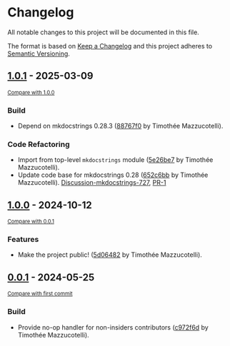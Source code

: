 # Changelog

All notable changes to this project will be documented in this file.

The format is based on [Keep a Changelog](http://keepachangelog.com/en/1.0.0/)
and this project adheres to [Semantic Versioning](http://semver.org/spec/v2.0.0.html).

<!-- insertion marker -->
## [1.0.1](https://github.com/mkdocstrings/shell/releases/tag/1.0.1) - 2025-03-09

<small>[Compare with 1.0.0](https://github.com/mkdocstrings/shell/compare/1.0.0...1.0.1)</small>

### Build

- Depend on mkdocstrings 0.28.3 ([88767f0](https://github.com/mkdocstrings/shell/commit/88767f02089dca2d0064e2f4ff7a22006b5303e9) by Timothée Mazzucotelli).

### Code Refactoring

- Import from top-level `mkdocstrings` module ([5e26be7](https://github.com/mkdocstrings/shell/commit/5e26be7fcb9a5972aa0b2df623ecc40c3a25db60) by Timothée Mazzucotelli).
- Update code base for mkdocstrings 0.28 ([652c6bb](https://github.com/mkdocstrings/shell/commit/652c6bbd9fd3a95ac093fc879599d5f371aa2189) by Timothée Mazzucotelli). [Discussion-mkdocstrings-727](https://github.com/mkdocstrings/mkdocstrings/discussions/727), [PR-1](https://github.com/mkdocstrings/shell/pull/1)

## [1.0.0](https://github.com/mkdocstrings/shell/releases/tag/1.0.0) - 2024-10-12

<small>[Compare with 0.0.1](https://github.com/mkdocstrings/shell/compare/0.0.1...1.0.0)</small>

### Features

- Make the project public! ([5d06482](https://github.com/mkdocstrings/shell/commit/5d064829cbe08e06b2c63faae811b161a2b30630) by Timothée Mazzucotelli).

## [0.0.1](https://github.com/mkdocstrings/shell/releases/tag/0.0.1) - 2024-05-25

<small>[Compare with first commit](https://github.com/mkdocstrings/shell/compare/111e8c0760606b1983c8041dab8b8663cb152baf...0.0.1)</small>

### Build

- Provide no-op handler for non-insiders contributors ([c972f6d](https://github.com/mkdocstrings/shell/commit/c972f6d80da36c46e3b5e4158031dbb164f54098) by Timothée Mazzucotelli).
